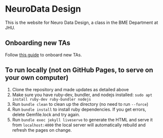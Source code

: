# NeuroData Design

This is the website for Neuro Data Design, a class in the BME Department at JHU.

## Onboarding new TAs

Follow [this guide](https://github.com/NeuroDataDesign/neurodatadesign.github.io/blob/master/future/onboarding.md) to onboard new TAs.

## To run locally (not on GitHub Pages, to serve on your own computer)

1. Clone the repository and made updates as detailed above
1. Make sure you have ruby-dev, bundler, and nodejs installed: `sudo apt install ruby-dev ruby-bundler nodejs`
1. Run `bundle clean` to clean up the directory (no need to run `--force`)
1. Run `bundle install` to install ruby dependencies. If you get errors, delete Gemfile.lock and try again.
1. Run `bundle exec jekyll liveserve` to generate the HTML and serve it from `localhost:4000` the local server will automatically rebuild and refresh the pages on change.
